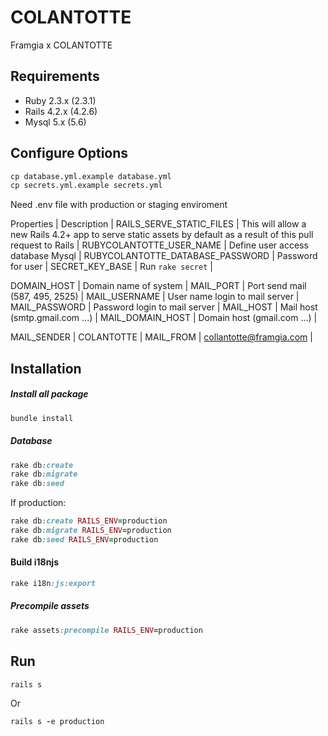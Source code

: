 # COLANTOTTE
Framgia x COLANTOTTE

## Requirements
- Ruby 2.3.x (2.3.1)
- Rails 4.2.x (4.2.6)
- Mysql 5.x (5.6)

## Configure Options

```cmd
cp database.yml.example database.yml
cp secrets.yml.example secrets.yml
```

Need .env file with production or staging enviroment

Properties        | Description |
RAILS_SERVE_STATIC_FILES | This will allow a new Rails 4.2+ app to serve static assets by default as a result of this pull request to Rails |
RUBYCOLANTOTTE_USER_NAME | Define user access database Mysql |
RUBYCOLANTOTTE_DATABASE_PASSWORD | Password for user |
SECRET_KEY_BASE | Run `rake secret` |

DOMAIN_HOST | Domain name of system |
MAIL_PORT | Port send mail (587, 495, 2525) |
MAIL_USERNAME | User name login to mail server |
MAIL_PASSWORD | Password login to mail server |
MAIL_HOST | Mail host (smtp.gmail.com ...) |
MAIL_DOMAIN_HOST | Domain host (gmail.com ...) |

MAIL_SENDER | COLANTOTTE |
MAIL_FROM | collantotte@framgia.com |

## Installation

##### Install all package

```ruby
bundle install
```

##### Database

```ruby
rake db:create
rake db:migrate
rake db:seed
```

If production:

```ruby
rake db:create RAILS_ENV=production
rake db:migrate RAILS_ENV=production
rake db:seed RAILS_ENV=production
```

#### Build i18njs

```ruby
rake i18n:js:export
```

##### Precompile assets

```ruby
rake assets:precompile RAILS_ENV=production
```

## Run

```ruby
rails s
```

Or

```ruby
rails s -e production
```

